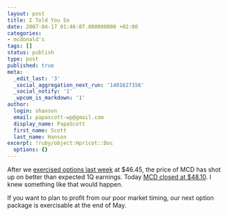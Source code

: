 ```yaml
---
layout: post
title: I Told You So
date: 2007-04-17 01:46:07.000000000 +02:00
categories:
- mcdonald's
tags: []
status: publish
type: post
published: true
meta:
  _edit_last: '3'
  _social_aggregation_next_run: '1401627156'
  _social_notify: '1'
  _wpcom_is_markdown: '1'
author:
  login: shanson
  email: papascott-wp@gmail.com
  display_name: PapaScott
  first_name: Scott
  last_name: Hanson
excerpt: !ruby/object:Hpricot::Doc
  options: {}
---
```

<p>After we <a href="https://www.papascott.de/archives/2007/04/10/dreams-for-sale-4645/">exercised options last week</a> at $46.45, the price of MCD has shot up on better than expected 1Q earnings. Today <a href="http://finance.yahoo.com/q?s=MCD">MCD closed at $48.10</a>. I knew something like that would happen.</p>
<p>If you want to plan to profit from our poor market timing, our next option package is exercisable at the end of May.</p>
